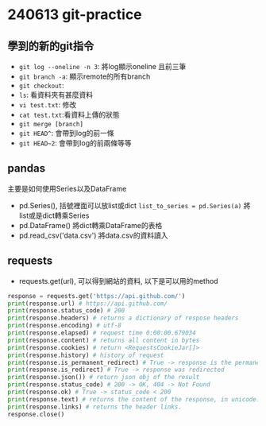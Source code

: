 # 240613 git-practice
## 學到的新的git指令
- `git log --oneline -n 3`: 將log顯示oneline 且前三筆
- `git branch -a`: 顯示remote的所有branch
- `git checkout`:
- `ls`: 看資料夾有甚麼資料
- `vi test.txt`: 修改
- `cat test.txt`:看資料上傳的狀態
- `git merge [branch]`
- `git HEAD^`: 會帶到log的前一條
- `git HEAD~2`: 會帶到log的前兩條等等

## pandas
主要是如何使用Series以及DataFrame
- pd.Series(), 括號裡面可以放list或dict
    `list_to_series = pd.Series(a)`
    將list或是dict轉乘Series
- pd.DataFrame()
    將dict轉乘DataFrame的表格
- pd.read_csv('data.csv')
    將data.csv的資料讀入

## requests
- requests.get(url), 可以得到網站的資料, 以下是可以用的method
```python
response = requests.get('https://api.github.com/')
print(response.url) # https://api.github.com/
print(response.status_code) # 200
print(response.headers) # returns a dictionary of respose headers
print(response.encoding) # utf-8
print(response.elapsed) # request time 0:00:00.679034
print(response.content) # returns all content in bytes
print(response.cookies) # return <RequestsCookieJar[]>
print(response.history) # history of request
print(response.is_permanent_redirect) # True -> response is the permanent redirected url
print(response.is_redirect) # True -> response was redirected
print(response.json()) # return json obj of the result
print(response.status_code) # 200 -> OK, 404 -> Not Found
print(response.ok) # True -> status_code < 200
print(response.text) # returns the content of the response, in unicode.
print(response.links) # returns the header links.
response.close()
```